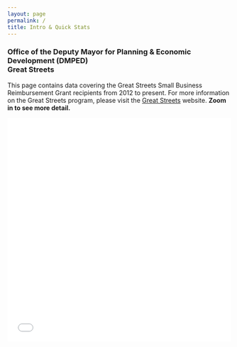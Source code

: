```yaml
---
layout: page
permalink: /
title: Intro & Quick Stats
---
```


<h3>
Office of the Deputy Mayor for Planning & Economic Development (DMPED) <br/> Great Streets 
</h3>

This page contains data covering the Great Streets Small Business Reimbursement Grant recipients from 2012 to present. For more information on the Great Streets program, please visit the <a href ="http://greatstreets.dc.gov/">Great Streets</a> website. 
<b>Zoom in to see more detail.</b>

<!-- <iframe width="100%" height="600px" src="http://arcg.is/1zyfr90" frameborder="0" scrolling="no"></iframe> -->
<style>.embed-container {position: relative; padding-bottom: 100%; height: 0; max-width: 100%;} .embed-container iframe, .embed-container object, .embed-container iframe{position: absolute; top: 0; left: 0; width: 100%; height: 100%;} small{position: absolute; z-index: 40; bottom: 0; margin-bottom: -15px;}</style><div class="embed-container"><iframe width="500" height="500" frameborder="0" scrolling="no" marginheight="0" marginwidth="0" title="Great Streets Corridors for Dashboard" src="//dcgis.maps.arcgis.com/apps/Embed/index.html?webmap=ea5b95d58986464984fe772931fe63e2&amp;extent=-77.2064,38.8131,-76.8274,38.9892&amp;zoom=true&amp;previewImage=false&amp;scale=true&amp;search=true&amp;searchextent=false&amp;legend=true&amp;disable_scroll=true&amp;theme=light"></iframe></div>